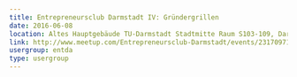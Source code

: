 ```yaml
---
title: Entrepreneursclub Darmstadt IV: Gründergrillen
date: 2016-06-08
location: Altes Hauptgebäude TU-Darmstadt Stadtmitte Raum S103-109, Darmstadt
link: http://www.meetup.com/Entrepreneursclub-Darmstadt/events/231709716/
usergroup: entda
type: usergroup
---
```

